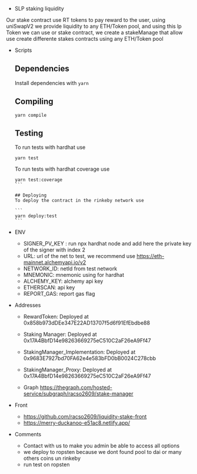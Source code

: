 - SLP staking liquidity

Our stake contract use RT tokens to pay reward to the user, using uniSwapV2 we provide liquidity to any ETH/Token pool, and using this lp Token we can use or stake contract, we create a stakeManage that allow use create differente stakes contracts using any ETH/Token pool

  - Scripts
    ## Dependencies

    Install dependencies with `yarn`
  
    ## Compiling

    ```
    yarn compile
    ```

    ## Testing
    To run tests with hardhat use
    
    ```
    yarn test
    ````

    To run tests with hardhat coverage use

    ````
    yarn test:coverage
    ```

    ## Deploying
    To deploy the contract in the rinkeby network use

    ```
    yarn deploy:test
    ```

  - ENV

    * SIGNER_PV_KEY : run npx hardhat node and add here the private key of the signer with index 2
    * URL: url of the net to test, we recommend use https://eth-mainnet.alchemyapi.io/v2
    * NETWORK_ID: netId from test network
    * MNEMONIC: mnemonic using for hardhat 
    * ALCHEMY_KEY: alchemy api key
    * ETHERSCAN: api key
    * REPORT_GAS: report gas flag


  - Addresses


    * RewardToken: Deployed at 0x858b973dDEe347E22AD13707f5d6f91EfEbdbe88

    * Staking Manager: Deployed at 0x17A4BbfD14e98263669275eC510C2aF26eA9Ff47
     
    * StakingManager_Implementation: Deployed at 0x9683E7927bd70FA62e4e583bFD0bB0024C278cbb 

    * StakingManager_Proxy: Deployed at 0x17A4BbfD14e98263669275eC510C2aF26eA9Ff47
    
    * Graph https://thegraph.com/hosted-service/subgraph/racso2609/stake-manager 
  
  - Front 
    * https://github.com/racso2609/liquidity-stake-front
    * https://merry-duckanoo-e51ac8.netlify.app/

- Comments
  * Contact with us to make you admin be able to access all options 
  * we deploy to ropsten because we dont found pool to dai or many others coins un rinkeby
  * run test on ropsten
